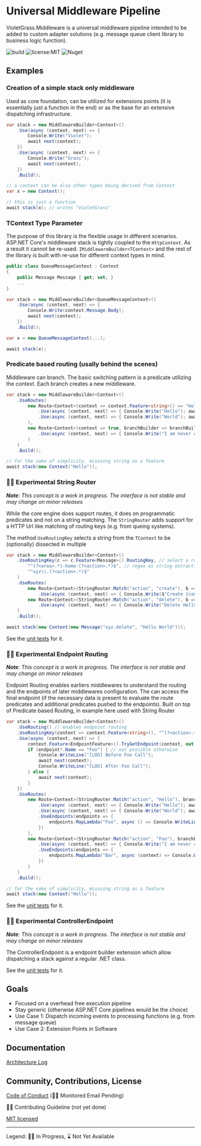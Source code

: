 # Universal Middleware Pipeline

VioletGrass.Middleware is a universal middleware pipeline intended to be added to custom adapter solutions (e.g. message queue client library to business logic function).

![build](https://github.com/violetgrass/middleware/workflows/Build-CI/badge.svg)
![license:MIT](https://img.shields.io/github/license/violetgrass/middleware?style=flat-square)
![Nuget](https://img.shields.io/nuget/v/VioletGrass.Middleware?style=flat-square)

## Examples

### Creation of a simple stack only middleware

Used as core foundation, can be utilized for extensions points (it is essentially just a function in the end) or as the base for an extensive dispatching infrastructure.

````csharp
var stack = new MiddlewareBuilder<Context>()
    .Use(async (context, next) => {
        Console.Write("Violet"); 
        await next(context); 
    })
    .Use(async (context, next) => {
        Console.Write("Grass"); 
        await next(context); 
    })
    .Build();

// a context can be also other types being derived from Context
var x = new Context();

// this is just a function
await stack(x); // writes "VioletGrass"
````

### TContext Type Parameter

The purpose of this library is the flexible usage in different scenarios. ASP.NET Core's middleware stack is tightly coupled to the `HttpContext`. As a result it cannot be re-used. `IMiddlewareBuilder<TContext>` and the rest of the library is built with re-use for different context types in mind.

````csharp
public class QueueMessageContext : Context
{
    public Message Message { get; set; }
    ...
}

var stack = new MiddlewareBuilder<QueueMessageContext>()
    .Use(async (context, next) => {
        Console.Write(context.Message.Body); 
        await next(context); 
    })
    .Build();

var x = new QueueMessageContext(...);

await stack(x);
````

### Predicate based routing (usally behind the scenes)

Middleware can branch. The basic switching pattern is a predicate utilizing the context. Each branch creates a new middleware.

````csharp
var stack = new MiddlewareBuilder<Context>()
    .UseRoutes(
        new Route<Context>(context => context.Feature<string>() == "Hello", branchBuilder => branchBuilder
            .Use(async (context, next) => { Console.Write("Hello"); await next(context); })
            .Use(async (context, next) => { Console.Write("World"); await next(context); })
        ),
        new Route<Context>(context => true, branchBuilder => branchBuilder
            .Use(async (context, next) => { Console.Write("I am never called"); await next(context); })
        )
    )
    .Build();

// for the sake of simplicity, misusing string as a feature
await stack(new Context("Hello"));
````

### 🏃‍♂️ Experimental String Router

***Note**: This concept is a work in progress. The interface is not stable and may change on minor releases*

While the core engine does support routes, it does on programmatic predicates and not on a string matching. The `StringRouter` adds support for a HTTP Url like matching of routing keys (e.g. from queing systems).

The method `UseRoutingKey` selects a string from the `TContext` to be (optionally) dissected in multiple

````csharp
var stack = new MiddlewareBuilder<Context>()
    .UseRoutingKey(c => c.Feature<Message>().RoutingKey, // select a routing key from the context (e.g. a MQ routing key or the HTTP Uri)
        "^(?<area>.*)-home-(?<action>.*)$", // regex as string extraction methods
        "^xyz\\.(?<action>.*)$"
    )
    .UseRoutes(
        new Route<Context>(StringRouter.Match("action", "create"), b => b
            .Use(async (context, next) => { Console.Write($"Create {context.Feature<Message>().Body}"); await next(context); })),
        new Route<Context>(StringRouter.Match("action", "delete"), b => b
            .Use(async (context, next) => { Console.Write("Delete Hello"); await next(context); }))
    )
    .Build();

await stack(new Context(new Message("xyz.delete", "Hello World")));
````

See the [unit tests](test\VioletGrass.Middleware.Test\Router\StringRouterTest.cs) for it.

### 🏃‍♂️ Experimental Endpoint Routing

***Note**: This concept is a work in progress. The interface is not stable and may change on minor releases*

Endpoint Routing enables earliers middlewares to understand the routing and the endpoints of later middlewares configuration. The can access the final endpoint (if the necessary data is present to evaluate the route predicates and additional predicates pushed to the endpoints). Built on top of Predicate based Routing, in example here used with String Router

````csharp
var stack = new MiddlewareBuilder<Context>()
    .UseRouting() // enables endpoint routing
    .UseRoutingKey(context => context.Feature<string>(), "^(?<action>.*)$") // has to be extracted ASAP (without route data no branch evaluation can be done)
    .Use(async (context, next) => {
        context.Feature<EndpointFeature>().TryGetEndpoint(context, out var endpoint); // evaluate branches and determine endpoint
        if (endpoint?.Name == "Foo") { // not possible otherwise
            Console.WriteLine("[LOG] Before Foo Call");
            await next(context);
            Console.WriteLine("[LOG] After Foo Call");
        } else {
            await next(context);
        }
    })
    .UseRoutes(
        new Route<Context>(StringRouter.Match("action", "Hello"), branchBuilder => branchBuilder
            .Use(async (context, next) => { Console.Write("Hello"); await next(context); })
            .Use(async (context, next) => { Console.Write("World"); await next(context); })
            .UseEndpoints(endpoints => {
                endpoints.MapLambda("Foo", async () => Console.WriteLine("Hello World"));
            })
        ),
        new Route<Context>(StringRouter.Match("action", "Foo"), branchBuilder => branchBuilder
            .Use(async (context, next) => { Console.Write("I am never called"); await next(context); })
            .UseEndpoints(endpoints => {
                endpoints.MapLambda("Bar", async (context) => Console.WriteLine("Never World"));
            })
        )
    )
    .Build();

// for the sake of simplicity, misusing string as a feature
await stack(new Context("Hello"));
````

See the [unit tests](test\VioletGrass.Middleware.Test\Router\EndpointRouterTest.cs) for it.

### 🏃‍♂️ Experimental ControllerEndpoint

***Note**: This concept is a work in progress. The interface is not stable and may change on minor releases*

The ControllerEndpoint is a endpoint builder extension which allow dispatching a stack against a regular .NET class.

See the [unit tests](test\VioletGrass.Middleware.Test\Endpoints\MethodInfoEndpointTest.cs) for it.

## Goals

- Focused on a overhead free execution pipeline
- Stay generic (otherwise ASP.NET Core pipelines would be the choice)
- Use Case 1: Dispatch incoming events to processing functions (e.g. from message queue)
- Use Case 2: Extension Points in Software

## Documentation

[Architecture Log](docs/arch-log.md)

## Community, Contributions, License

[Code of Conduct](CODE_OF_CONDUCT.md) (🏃‍♂️ Monitored Email Pending)

🏃‍♂️ Contributing Guideline (not yet done)

[MIT licensed](LICENSE)

---

Legend: 🏃‍♂️ In Progress, ⌛ Not Yet Available
